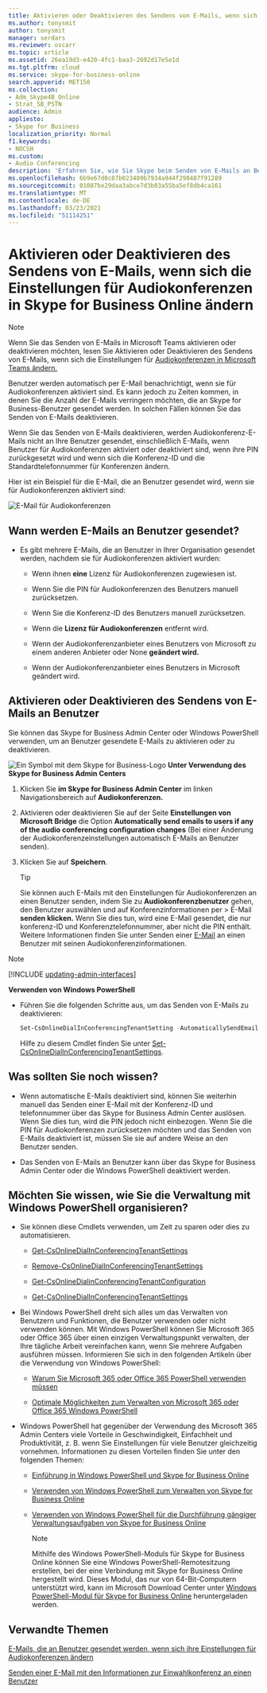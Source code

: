 ```yaml
---
title: Aktivieren oder Deaktivieren des Sendens von E-Mails, wenn sich die Einstellungen für Audiokonferenzen in Skype for Business Online ändern
ms.author: tonysmit
author: tonysmit
manager: serdars
ms.reviewer: oscarr
ms.topic: article
ms.assetid: 26ea19d3-e420-4fc1-baa3-2692d17e5e1d
ms.tgt.pltfrm: cloud
ms.service: skype-for-business-online
search.appverid: MET150
ms.collection:
- Adm_Skype4B_Online
- Strat_SB_PSTN
audience: Admin
appliesto:
- Skype for Business
localization_priority: Normal
f1.keywords:
- NOCSH
ms.custom:
- Audio Conferencing
description: 'Erfahren Sie, wie Sie Skype beim Senden von E-Mails an Benutzer aktivieren oder deaktivieren, wenn sich Einstellungen wie Anheften oder die Standardkonferenznummer ändern. '
ms.openlocfilehash: 6b9e67d8c87b023409b7934a944f298487f91289
ms.sourcegitcommit: 01087be29daa3abce7d3b03a55ba5ef8db4ca161
ms.translationtype: MT
ms.contentlocale: de-DE
ms.lasthandoff: 03/23/2021
ms.locfileid: "51114251"
---
```

# <a name="enable-or-disable-sending-emails-when-audio-conferencing-settings-change-in-skype-for-business-online"></a>Aktivieren oder Deaktivieren des Sendens von E-Mails, wenn sich die Einstellungen für Audiokonferenzen in Skype for Business Online ändern

> [!Note]
> Wenn Sie das Senden von E-Mails in Microsoft Teams aktivieren oder deaktivieren möchten, lesen Sie Aktivieren oder Deaktivieren des Sendens von E-Mails, wenn sich die Einstellungen für [Audiokonferenzen in Microsoft Teams ändern.](/MicrosoftTeams/enable-or-disable-sending-emails-when-their-settings-change-in-teams)

Benutzer werden automatisch per E-Mail benachrichtigt, wenn sie für Audiokonferenzen aktiviert sind. Es kann jedoch zu Zeiten kommen, in denen Sie die Anzahl der E-Mails verringern möchten, die an Skype for Business-Benutzer gesendet werden. In solchen Fällen können Sie das Senden von E-Mails deaktivieren.
  
Wenn Sie das Senden von E-Mails deaktivieren, werden Audiokonferenz-E-Mails nicht an Ihre Benutzer gesendet, einschließlich E-Mails, wenn Benutzer für Audiokonferenzen aktiviert oder deaktiviert sind, wenn ihre PIN zurückgesetzt wird und wenn sich die Konferenz-ID und die Standardtelefonnummer für Konferenzen ändern.
  
Hier ist ein Beispiel für die E-Mail, die an Benutzer gesendet wird, wenn sie für Audiokonferenzen aktiviert sind:
  
![E-Mail für Audiokonferenzen](../images/audio-conferencing-user-enabled.png)
  
## <a name="when-are-emails-being-sent-to-your-users"></a>Wann werden E-Mails an Benutzer gesendet?

- Es gibt mehrere E-Mails, die an Benutzer in Ihrer Organisation gesendet werden, nachdem sie für Audiokonferenzen aktiviert wurden:
    
  - Wenn ihnen **eine** Lizenz für Audiokonferenzen zugewiesen ist.
    
  - Wenn Sie die PIN für Audiokonferenzen des Benutzers manuell zurücksetzen.
    
  - Wenn Sie die Konferenz-ID des Benutzers manuell zurücksetzen.
    
  - Wenn die **Lizenz für Audiokonferenzen** entfernt wird.
    
  - Wenn der Audiokonferenzanbieter eines Benutzers von Microsoft zu einem anderen Anbieter oder None **geändert wird.**
    
  - Wenn der Audiokonferenzanbieter eines Benutzers in Microsoft geändert wird.


## <a name="enable-or-disable-email-from-being-sent-to-users"></a>Aktivieren oder Deaktivieren des Sendens von E-Mails an Benutzer

Sie können das Skype for Business Admin Center oder Windows PowerShell verwenden, um an Benutzer gesendete E-Mails zu aktivieren oder zu deaktivieren.

 
![Ein Symbol mit dem Skype for Business-Logo](../images/sfb-logo-30x30.png) **Unter Verwendung des Skype for Business Admin Centers**
    
1. Klicken Sie **im Skype for Business Admin Center** im linken Navigationsbereich auf **Audiokonferenzen.**
    
2. Aktivieren oder deaktivieren Sie auf der Seite **Einstellungen von Microsoft Bridge** die Option **Automatically send emails to users if any of the audio conferencing configuration changes** (Bei einer Änderung der Audiokonferenzeinstellungen automatisch E-Mails an Benutzer senden).
    
3. Klicken Sie auf **Speichern**.
    
    > [!TIP]
    > Sie können auch E-Mails mit den Einstellungen für Audiokonferenzen an einen Benutzer senden, indem Sie zu **Audiokonferenzbenutzer** gehen, den Benutzer auswählen und auf Konferenzinformationen per  >  E-Mail **senden klicken.**  Wenn Sie dies tun, wird eine E-Mail gesendet, die nur konferenz-ID und Konferenztelefonnummer, aber nicht die PIN enthält.  Weitere Informationen finden Sie unter Senden einer [E-Mail](send-an-email-to-a-user-with-their-dial-in-information.md) an einen Benutzer mit seinen Audiokonferenzinformationen.
  
> [!Note]
> [!INCLUDE [updating-admin-interfaces](../includes/updating-admin-interfaces.md)]

**Verwenden von Windows PowerShell**
  
- Führen Sie die folgenden Schritte aus, um das Senden von E-Mails zu deaktivieren: 
    
  ```PowerShell
  Set-CsOnlineDialInConferencingTenantSetting -AutomaticallySendEmailsToUsers $false
  ```

    Hilfe zu diesem Cmdlet finden Sie unter [Set-CsOnlineDialInConferencingTenantSettings](/powershell/module/skype/Set-CsOnlineDialInConferencingTenantSettings).
    
## <a name="what-else-should-you-know"></a>Was sollten Sie noch wissen?

- Wenn automatische E-Mails deaktiviert sind, können Sie weiterhin manuell das Senden einer E-Mail mit der Konferenz-ID und telefonnummer über das Skype for Business Admin Center auslösen. Wenn Sie dies tun, wird die PIN jedoch nicht einbezogen. Wenn Sie die PIN für Audiokonferenzen zurücksetzen möchten und das Senden von E-Mails deaktiviert ist, müssen Sie sie auf andere Weise an den Benutzer senden.
    
- Das Senden von E-Mails an Benutzer kann über das Skype for Business Admin Center oder die Windows PowerShell deaktiviert werden.
    
## <a name="want-to-know-how-to-manage-with-windows-powershell"></a>Möchten Sie wissen, wie Sie die Verwaltung mit Windows PowerShell organisieren?

- Sie können diese Cmdlets verwenden, um Zeit zu sparen oder dies zu automatisieren.
    
  - [Get-CsOnlineDialInConferencingTenantSettings](/powershell/module/skype/Get-CsOnlineDialInConferencingTenantSettings)
    
  - [Remove-CsOnlineDialInConferencingTenantSettings](/powershell/module/skype/Remove-CsOnlineDialInConferencingTenantSettings)
    
  - [Get-CsOnlineDialinConferencingTenantConfiguration](/powershell/module/skype/Get-CsOnlineDialinConferencingTenantConfiguration)
    
  - [Get-CsOnlineDialInConferencingTenantSettings](/powershell/module/skype/Get-CsOnlineDialInConferencingTenantSettings)
    
- Bei Windows PowerShell dreht sich alles um das Verwalten von Benutzern und Funktionen, die Benutzer verwenden oder nicht verwenden können. Mit Windows PowerShell können Sie Microsoft 365 oder Office 365 über einen einzigen Verwaltungspunkt verwalten, der Ihre tägliche Arbeit vereinfachen kann, wenn Sie mehrere Aufgaben ausführen müssen. Informieren Sie sich in den folgenden Artikeln über die Verwendung von Windows PowerShell:
    
  - [Warum Sie Microsoft 365 oder Office 365 PowerShell verwenden müssen](/microsoft-365/enterprise/why-you-need-to-use-microsoft-365-powershell)
    
  - [Optimale Möglichkeiten zum Verwalten von Microsoft 365 oder Office 365 Windows PowerShell](/previous-versions//dn568025(v=technet.10))
    
- Windows PowerShell hat gegenüber der Verwendung des Microsoft 365 Admin Centers viele Vorteile in Geschwindigkeit, Einfachheit und Produktivität, z. B. wenn Sie Einstellungen für viele Benutzer gleichzeitig vornehmen. Informationen zu diesen Vorteilen finden Sie unter den folgenden Themen: 
    
  - [Einführung in Windows PowerShell und Skype for Business Online](../set-up-your-computer-for-windows-powershell/set-up-your-computer-for-windows-powershell.md)
    
  - [Verwenden von Windows PowerShell zum Verwalten von Skype for Business Online](../set-up-your-computer-for-windows-powershell/set-up-your-computer-for-windows-powershell.md)
    
  - [Verwenden von Windows PowerShell für die Durchführung gängiger Verwaltungsaufgaben von Skype for Business Online](../set-up-your-computer-for-windows-powershell/set-up-your-computer-for-windows-powershell.md)
    
    > [!NOTE]
    > Mithilfe des Windows PowerShell-Moduls für Skype for Business Online können Sie eine Windows PowerShell-Remotesitzung erstellen, bei der eine Verbindung mit Skype for Business Online hergestellt wird. Dieses Modul, das nur von 64-Bit-Computern unterstützt wird, kann im Microsoft Download Center unter [Windows PowerShell-Modul für Skype for Business Online](https://go.microsoft.com/fwlink/?LinkId=294688) heruntergeladen werden.
  
## <a name="related-topics"></a>Verwandte Themen

[E-Mails, die an Benutzer gesendet werden, wenn sich ihre Einstellungen für Audiokonferenzen ändern](emails-sent-to-users-when-their-settings-change.md)

[Senden einer E-Mail mit den Informationen zur Einwahlkonferenz an einen Benutzer](send-an-email-to-a-user-with-their-dial-in-information.md)